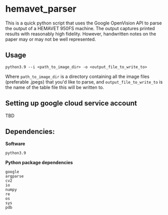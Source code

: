 # hemavet_parser

This is a quick python script that uses the Google OpenVision API to parse the output of a HEMAVET 950FS machine.
The output captures printed results with reasonably high fidelity. However, handwritten notes on the paper may or may not be well represented.

## Usage
```
python3.9 --i <path_to_image_dir> -o <output_file_to_write_to>
```
Where `path_to_image_dir` is a directory containing all the image files (preferable .jpegs) that you'd like to parse, and `output_file_to_write_to` is the name of the table file this will be written to.

## Setting up google cloud service account
TBD

## Dependencies:
**Software**
```
python3.9
```
**Python package dependencies**
```
google
argparse
cv2
io
numpy
re
os
sys
pdb
```
